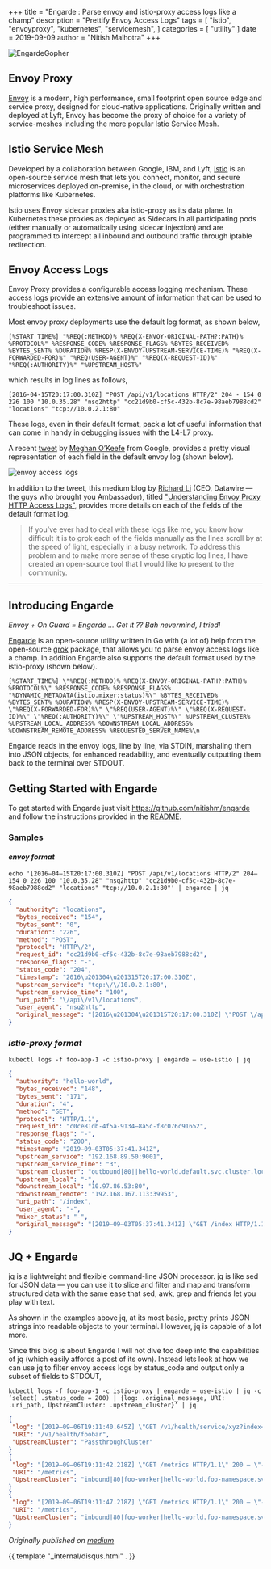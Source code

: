 +++
title = "Engarde : Parse envoy and istio-proxy access logs like a champ"
description = "Prettify Envoy Access Logs"
tags = [
    "istio",
    "envoyproxy",
    "kubernetes",
    "servicemesh",
]
categories = [
    "utility"
]
date = 2019-09-09
author = "Nitish Malhotra"
+++

![EngardeGopher](https://miro.medium.com/max/2600/1*AdErqaS7-d-cOL2P9TeW2g.png)

## Envoy Proxy

[Envoy](https://www.envoyproxy.io/) is a modern, high performance, small footprint open source edge and service proxy, designed for cloud-native applications. Originally written and deployed at Lyft, Envoy has become the proxy of choice for a variety of service-meshes including the more popular Istio Service Mesh.

## Istio Service Mesh

Developed by a collaboration between Google, IBM, and Lyft, [Istio](https://istio.io/) is an open-source service mesh that lets you connect, monitor, and secure microservices deployed on-premise, in the cloud, or with orchestration platforms like Kubernetes.

Istio uses Envoy sidecar proxies aka istio-proxy as its data plane. In Kubernetes these proxies as deployed as Sidecars in all participating pods (either manually or automatically using sidecar injection) and are programmed to intercept all inbound and outbound traffic through iptable redirection.

## Envoy Access Logs

Envoy Proxy provides a configurable access logging mechanism. These access logs provide an extensive amount of information that can be used to troubleshoot issues.

Most envoy proxy deployments use the default log format, as shown below,

```console
[%START_TIME%] "%REQ(:METHOD)% %REQ(X-ENVOY-ORIGINAL-PATH?:PATH)% %PROTOCOL%" %RESPONSE_CODE% %RESPONSE_FLAGS% %BYTES_RECEIVED% %BYTES_SENT% %DURATION% %RESP(X-ENVOY-UPSTREAM-SERVICE-TIME)% "%REQ(X-FORWARDED-FOR)%" "%REQ(USER-AGENT)%" "%REQ(X-REQUEST-ID)%" "%REQ(:AUTHORITY)%" "%UPSTREAM_HOST%"
```

which results in log lines as follows,

```console
[2016-04-15T20:17:00.310Z] "POST /api/v1/locations HTTP/2" 204 - 154 0 226 100 "10.0.35.28" "nsq2http" "cc21d9b0-cf5c-432b-8c7e-98aeb7988cd2" "locations" "tcp://10.0.2.1:80"
```

These logs, even in their default format, pack a lot of useful information that can come in handy in debugging issues with the L4-L7 proxy.

A recent [tweet](https://twitter.com/askmeegs/status/1157029140693995521) by [Meghan O’Keefe](https://twitter.com/askmeegs) from Google, provides a pretty visual representation of each field in the default envoy log (shown below).

![envoy access logs](https://pbs.twimg.com/media/EA6X3jiX4AYh5X_?format=jpg&name=4096x4096)

In addition to the tweet, this medium blog by [Richard Li](https://medium.com/@rdli) (CEO, Datawire — the guys who brought you Ambassador), titled ["Understanding Envoy Proxy HTTP Access Logs"](https://blog.getambassador.io/understanding-envoy-proxy-and-ambassador-http-access-logs-fee7802a2ec5), provides more details on each of the fields of the default format log.

> If you’ve ever had to deal with these logs like me, you know how difficult it is to grok each of the fields manually as the lines scroll by at the speed of light, especially in a busy network.
> To address this problem and to make more sense of these cryptic log lines, I have created an open-source tool that I would like to present to the community.

---

## Introducing Engarde

*Envoy + On Guard = Engarde … Get it ?? Bah nevermind, I tried!*

[Engarde](https://github.com/nitishm/engarde) is an open-source utility written in Go with (a lot of) help from the open-source [grok](http://github.com/vjeantet/grok) package, that allows you to parse envoy access logs like a champ. In addition Engarde also supports the default format used by the istio-proxy (shown below).

```console
[%START_TIME%] \"%REQ(:METHOD)% %REQ(X-ENVOY-ORIGINAL-PATH?:PATH)% %PROTOCOL%\" %RESPONSE_CODE% %RESPONSE_FLAGS% "%DYNAMIC_METADATA(istio.mixer:status)%\" %BYTES_RECEIVED% %BYTES_SENT% %DURATION% %RESP(X-ENVOY-UPSTREAM-SERVICE-TIME)% \"%REQ(X-FORWARDED-FOR)%\" \"%REQ(USER-AGENT)%\" \"%REQ(X-REQUEST-ID)%\" \"%REQ(:AUTHORITY)%\" \"%UPSTREAM_HOST%\" %UPSTREAM_CLUSTER% %UPSTREAM_LOCAL_ADDRESS% %DOWNSTREAM_LOCAL_ADDRESS% %DOWNSTREAM_REMOTE_ADDRESS% %REQUESTED_SERVER_NAME%\n
```

Engarde reads in the envoy logs, line by line, via STDIN, marshaling them into JSON objects, for enhanced readability, and eventually outputting them back to the terminal over STDOUT.

## Getting Started with Engarde

To get started with Engarde just visit https://github.com/nitishm/engarde and follow the instructions provided in the [README](https://github.com/nitishm/engarde/blob/master/README.md).

### Samples

#### *envoy format*

```console
echo '[2016–04–15T20:17:00.310Z] "POST /api/v1/locations HTTP/2" 204–154 0 226 100 "10.0.35.28" "nsq2http" "cc21d9b0-cf5c-432b-8c7e-98aeb7988cd2" "locations" "tcp://10.0.2.1:80"' | engarde | jq
```

```json
{
  "authority": "locations",
  "bytes_received": "154",
  "bytes_sent": "0",
  "duration": "226",
  "method": "POST",
  "protocol": "HTTP\/2",
  "request_id": "cc21d9b0-cf5c-432b-8c7e-98aeb7988cd2",
  "response_flags": "-",
  "status_code": "204",
  "timestamp": "2016\u201304\u201315T20:17:00.310Z",
  "upstream_service": "tcp:\/\/10.0.2.1:80",
  "upstream_service_time": "100",
  "uri_path": "\/api\/v1\/locations",
  "user_agent": "nsq2http",
  "original_message": "[2016\u201304\u201315T20:17:00.310Z] \"POST \/api\/v1\/locations HTTP\/2\" 204\u2013154 0 226 100 \"10.0.35.28\" \"nsq2http\" \"cc21d9b0-cf5c-432b-8c7e-98aeb7988cd2\" \"locations\" \"tcp:\/\/10.0.2.1:80\""
}
```

### *istio-proxy format*

```console
kubectl logs -f foo-app-1 -c istio-proxy | engarde — use-istio | jq
```

```json
{
  "authority": "hello-world",
  "bytes_received": "148",
  "bytes_sent": "171",
  "duration": "4",
  "method": "GET",
  "protocol": "HTTP/1.1",
  "request_id": "c0ce81db-4f5a-9134–8a5c-f8c076c91652",
  "response_flags": "-",
  "status_code": "200",
  "timestamp": "2019–09–03T05:37:41.341Z",
  "upstream_service": "192.168.89.50:9001",
  "upstream_service_time": "3",
  "upstream_cluster": "outbound|80||hello-world.default.svc.cluster.local",
  "upstream_local": "-",
  "downstream_local": "10.97.86.53:80",
  "downstream_remote": "192.168.167.113:39953",
  "uri_path": "/index",
  "user_agent": "-",
  "mixer_status": "-",
  "original_message": "[2019–09–03T05:37:41.341Z] \"GET /index HTTP/1.1\" 200 — \"-\" 148 171 4 3 \"-\" \"-\" \"c0ce81db-4f5a-9134–8a5c-f8c076c91652\" \"hello-world\" \"192.168.89.50:9001\" outbound|80||hello-world.default.svc.cluster.local — 10.97.86.53:80 192.168.167.113:39953 -"
}
```

## JQ + Engarde

jq is a lightweight and flexible command-line JSON processor. jq is like sed for JSON data — you can use it to slice and filter and map and transform structured data with the same ease that sed, awk, grep and friends let you play with text.

As shown in the examples above jq, at its most basic, pretty prints JSON strings into readable objects to your terminal. However, jq is capable of a lot more.

Since this blog is about Engarde I will not dive too deep into the capabilities of jq (which easily affords a post of its own).
Instead lets look at how we can use jq to filter envoy access logs by status_code and output only a subset of fields to STDOUT,

```console
kubectl logs -f foo-app-1 -c istio-proxy | engarde — use-istio | jq -c ‘select( .status_code = 200) | {log: .original_message, URI: .uri_path, UpstreamCluster: .upstream_cluster}’ | jq
```

```json
{
 "log": "[2019–09–06T19:11:40.645Z] \"GET /v1/health/service/xyz?index=0&wait=10s HTTP/1.1\" 500 — \"-\" 0 23 0 0 \"-\" \"Python-urllib/2.7\" \"83484d3a-fedb-96f5-a653–1c38fa1ac2e4\" \"10.15.12.33:8500\" \"10.15.12.33:8500\" PassthroughCluster — 10.15.12.33:8500 192.168.89.3:34780 -",
 "URI": "/v1/health/foobar",
 "UpstreamCluster": "PassthroughCluster"
}
{
 "log": "[2019–09–06T19:11:42.218Z] \"GET /metrics HTTP/1.1\" 200 — \"-\" 0 0 1 0 \"-\" \"Prometheus/2.9.1\" \"e8810c98–9e10–9b2c-837e-987ec3ed3614\" \"192.168.89.3:9001\" \"127.0.0.1:9001\" inbound|80|foo-worker|hello-world.foo-namespace.svc.cluster.local — 192.168.89.3:9001 192.168.167.109:53458 -",
 "URI": "/metrics",
 "UpstreamCluster": "inbound|80|foo-worker|hello-world.foo-namespace.svc.cluster.local"
}
{
 "log": "[2019–09–06T19:11:47.218Z] \"GET /metrics HTTP/1.1\" 200 — \"-\" 0 0 1 0 \"-\" \"Prometheus/2.9.1\" \"f4cd2b2b-7202–9823-a8cd-7a150c6b5c4a\" \"192.168.89.3:9001\" \"127.0.0.1:9001\" inbound|80|foo-worker|hello-world.foo-namespace.svc.cluster.local — 192.168.89.3:9001 192.168.167.109:53458 -",
 "URI": "/metrics",
 "UpstreamCluster": "inbound|80|foo-worker|hello-world.foo-namespace.svc.cluster.local"
}
```

*Originally published on [medium](https://medium.com/@nitishmalhotra/engarde-parse-envoy-and-istio-proxy-logs-like-a-champ-faec31c563e7)*

{{ template "_internal/disqus.html" . }}
